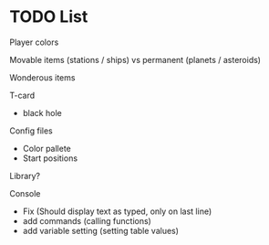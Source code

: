 TODO List
=====

Player colors

Movable items (stations / ships) vs permanent (planets / asteroids)

Wonderous items

T-card
 * black hole

Config files
 * Color pallete
 * Start positions

Library?

Console
 * Fix (Should display text as typed, only on last line)
 * add commands (calling functions)
 * add variable setting (setting table values)
